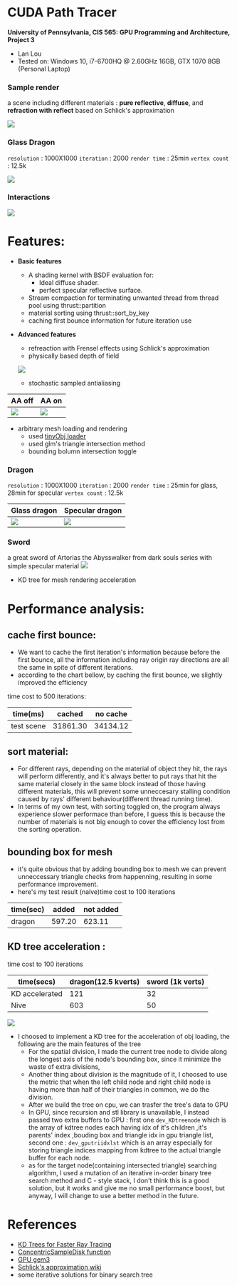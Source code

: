 CUDA Path Tracer
================

**University of Pennsylvania, CIS 565: GPU Programming and Architecture, Project 3**

* Lan Lou
* Tested on: Windows 10, i7-6700HQ @ 2.60GHz 16GB, GTX 1070 8GB (Personal Laptop)

### Sample render

a scene including different materials : **pure reflective**, **diffuse**, and **refraction with reflect** based on Schlick's approximation

![](https://github.com/LanLou123/Project3-CUDA-Path-Tracer/raw/master/img/cornell.2018-09-30_16-46-42z.4007samp.png)

### Glass Dragon 

```resolution``` : 1000X1000 ```iteration``` : 2000 ```render time``` : 25min  ```vertex count``` : 12.5k 

![](https://github.com/LanLou123/Project3-CUDA-Path-Tracer/raw/master/dragonKD2000iter.png )

### Interactions

![](https://github.com/LanLou123/Project3-CUDA-Path-Tracer/raw/master/img/ddfddddddd.gif )

# Features:
- **Basic features**
  - A shading kernel with BSDF evaluation for:
    - Ideal diffuse shader.
    - perfect specular reflective surface.
  - Stream compaction for terminating unwanted thread from thread pool using thrust::partition
  - material sorting using thrust::sort_by_key
  - caching first bounce information for future iteration use
- **Advanced features**
  - refreaction with Frensel effects using Schlick's approximation 
  - physically based depth of field
  
  ![](https://github.com/LanLou123/Project3-CUDA-Path-Tracer/raw/master/img/doffix.JPG)
  
  - stochastic sampled antialiasing
  
AA off | AA on
------|------
![](https://github.com/LanLou123/Project3-CUDA-Path-Tracer/raw/master/img/aaoff.JPG)|![](https://github.com/LanLou123/Project3-CUDA-Path-Tracer/raw/master/img/aaon.JPG)
  - arbitrary mesh loading and rendering
    - used [tinyObj loader](http://syoyo.github.io/tinyobjloader/)
    - used glm's triangle intersection method
    - bounding bolumn intersection toggle
### Dragon 

```resolution``` : 1000X1000 ```iteration``` : 2000 ```render time``` : 25min for glass, 28min for specular ```vertex count``` : 12.5k 

Glass dragon | Specular dragon
------|------
![](https://github.com/LanLou123/Project3-CUDA-Path-Tracer/raw/master/dragonKD2000iter.png )|![](https://github.com/LanLou123/Project3-CUDA-Path-Tracer/raw/master/img/dragonspecular2000iter.png )

### Sword

a great sword of Artorias the Abysswalker from dark souls series with simple specular material
![](https://github.com/LanLou123/Project3-CUDA-Path-Tracer/raw/master/img/sword2.png)

  - KD tree for mesh rendering acceleration
  
# Performance analysis:

## cache first bounce:

- We want to cache the first iteration's information because before the first bounce, all the information including ray origin ray directions are all the same in spite of different iterations.
- according to the chart bellow, by caching the first bounce, we slightly improved the efficiency

time cost to 500 iterations:

time(ms)	|cached	| no cache
--------------|---------|-------
test scene|	31861.30 |	34134.12

## sort material:
- For different rays, depending on the material of object they hit, the rays will perform differently, and it's always better to put rays that hit the same material closely in the same block instead of those having different materials, this will prevent some unneccesary stalling condition caused by rays' different behaviour(different thread running time).
- In terms of my own test, with sorting toggled on, the program always experience slower performace than before, I guess this is because the number of materials is not big enough to cover the efficiency lost from the sorting operation.

## bounding box for mesh
- it's quite obvious that by adding bounding box to mesh we can prevent unneccessary triangle checks from happenning, resulting in some performance improvement.
- here's my test result (naive)time cost to 100 iterations

time(sec)	|added	| not added
--------------|---------|-------
dragon|	597.20 |	623.11

## KD tree acceleration : 

time cost to 100 iterations

time(secs)	|dragon(12.5 kverts)	|sword (1k verts)
--------------|---------|-------
KD accelerated|	121|	32
Nive|	603|	50

![](https://github.com/LanLou123/Project3-CUDA-Path-Tracer/raw/master/img/kdeffect.JPG )

  - I choosed to implement a KD tree for the acceleration of obj loading, the following are the main features of the tree
    - For the spatial division, I made the current tree node to divide along the longest axis of the node's bounding box, since it minimize the waste of extra divisions,
    - Another thing about division is the magnitude of it, I choosed to use the metric that when the left child node and right child node is having more than half of their triangles in common, we do the division.
    - After we build the tree on cpu, we can trasfer the tree's data to GPU
    - In GPU, since recursion and stl library is unavailable, I instead passed two extra buffers to GPU : first one ```dev_KDtreenode``` which is the array of kdtree nodes each having idx of it's children ,it's parents' index ,bouding box and triangle idx in gpu triangle list, second one : ```dev_gputriidxlst``` which is an array especially for storing triangle indices mapping from kdtree to the actual triangle buffer for each node.
    - as for the target node(containing intersected triangle) searching algorithm, I used a mutation of an iterative in-order binary tree search method and C - style stack, I don't think this is a good solution, but it works and give me no small performance boost, but anyway, I will change to use a better method in the future.

# References
- [KD Trees for Faster Ray Tracing ](https://blog.frogslayer.com/kd-trees-for-faster-ray-tracing-with-triangles/) 
- [ConcentricSampleDisk function](https://pub.dartlang.org/documentation/dartray/0.0.1/core/ConcentricSampleDisk.html)
- [GPU gem3](https://developer.nvidia.com/gpugems/GPUGems3/gpugems3_pref01.html)
- [Schlick's approximation wiki](https://en.wikipedia.org/wiki/Schlick's_approximation)
- some iterative solutions for binary search tree 
